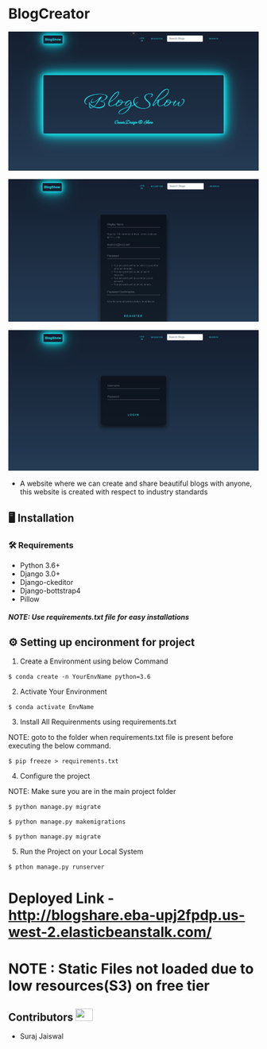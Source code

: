 # BlogCreator
![Home](https://github.com/surajaiswal13/BlogCreator/blob/master/Md%20Resources/BlogCreator%20Home.JPG)

![Register](https://github.com/surajaiswal13/BlogCreator/blob/master/Md%20Resources/BlogCreator%20Register.JPG)

![Login](https://github.com/surajaiswal13/BlogCreator/blob/master/Md%20Resources/BlogCreator%20Login.JPG)

- A website where we can create and share beautiful blogs with anyone, this website is created with respect to industry standards

## :desktop_computer:	Installation

### :hammer_and_wrench: Requirements
* Python 3.6+
* Django 3.0+
* Django-ckeditor
* Django-bottstrap4
* Pillow

##### NOTE: Use requirements.txt file for easy installations

## :gear: Setting up encironment for project

1. Create a Environment using below Command
```
$ conda create -n YourEnvName python=3.6
```

2. Activate Your Environment
```
$ conda activate EnvName
```

3. Install All Requirenments using requirements.txt

NOTE: goto to the folder when requirements.txt file is present before executing the below command.

```
$ pip freeze > requirements.txt
```

4. Configure the project

NOTE: Make sure you are in the main project folder
```
$ python manage.py migrate
```

```
$ python manage.py makemigrations
```

```
$ python manage.py migrate
```

5. Run the Project on your Local System

```
$ pthon manage.py runserver
```

# Deployed Link - http://blogshare.eba-upj2fpdp.us-west-2.elasticbeanstalk.com/ 
# NOTE : Static Files not loaded due to low resources(S3) on free tier 

## Contributors <img src="https://raw.githubusercontent.com/TheDudeThatCode/TheDudeThatCode/master/Assets/Developer.gif" width=35 height=25> 

- Suraj Jaiswal